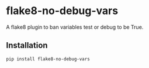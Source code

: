 # flake8-no-debug-vars

A flake8 plugin to ban variables test or debug to be True.

## Installation

```bash
pip install flake8-no-debug-vars
```
